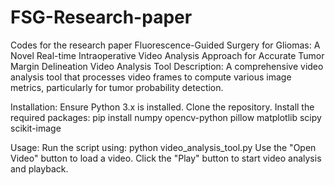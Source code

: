 # FSG-Research-paper
Codes for the research paper Fluorescence-Guided Surgery for Gliomas: A Novel Real-time Intraoperative Video Analysis Approach for Accurate Tumor Margin Delineation
Video Analysis Tool
Description:
A comprehensive video analysis tool that processes video frames to compute various image metrics, particularly for tumor probability detection.

Installation:
Ensure Python 3.x is installed.
Clone the repository.
Install the required packages:
pip install numpy opencv-python pillow matplotlib scipy scikit-image

Usage:
Run the script using:
python video_analysis_tool.py
Use the "Open Video" button to load a video.
Click the "Play" button to start video analysis and playback.
